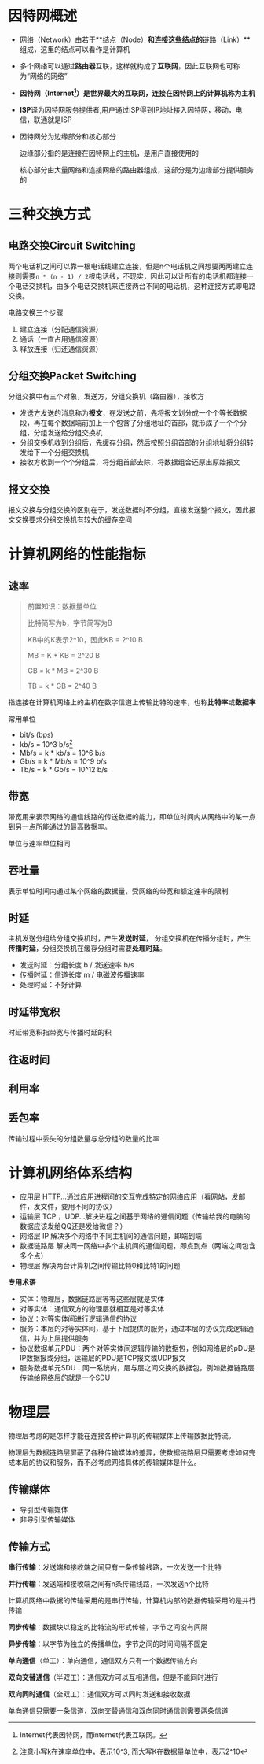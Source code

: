 # 因特网概述



- 网络（Network）由若干**结点（Node）**和连接这些结点的**链路（Link）**组成，这里的结点可以看作是计算机

- 多个网络可以通过**路由器**互联，这样就构成了**互联网**，因此互联网也可称为“网络的网络”

- **因特网（Internet[^1]）**是世界最大的互联网，连接在因特网上的计算机称为**主机**

- **ISP**译为因特网服务提供者,用户通过ISP得到IP地址接入因特网，移动，电信，联通就是ISP

- 因特网分为边缘部分和核心部分

  边缘部分指的是连接在因特网上的主机，是用户直接使用的

  核心部分由大量网络和连接网络的路由器组成，这部分是为边缘部分提供服务的

[^1]: Internet代表因特网，而internet代表互联网。







# 三种交换方式



 ## 电路交换Circuit Switching

两个电话机之间可以靠一根电话线建立连接，但是n个电话机之间想要两两建立连接则需要`n * (n - 1) / 2`根电话线，不现实，因此可以让所有的电话机都连接一个电话交换机，由多个电话交换机来连接两台不同的电话机，这种连接方式即电路交换。



电路交换三个步骤

1. 建立连接（分配通信资源）
2. 通话（一直占用通信资源）
3. 释放连接（归还通信资源）







## 分组交换Packet Switching

分组交换中有三个对象，发送方，分组交换机（路由器），接收方

- 发送方发送的消息称为**报文**，在发送之前，先将报文划分成一个个等长数据段，再在每个数据端前加上一个包含了分组地址的首部，就形成了一个个分组，分组发送给分组交换机
- 分组交换机收到分组后，先缓存分组，然后按照分组首部的分组地址将分组转发给下一个分组交换机
- 接收方收到一个个分组后，将分组首部去除，将数据组合还原出原始报文





## 报文交换

报文交换与分组交换的区别在于，发送数据时不分组，直接发送整个报文，因此报文交换要求分组交换机有较大的缓存空间











# 计算机网络的性能指标



## 速率

> 前置知识：数据量单位
>
> 比特简写为b，字节简写为B
>
> KB中的K表示2^10，因此KB = 2^10 B
>
> MB = K * KB = 2^20 B
>
> GB = k * MB = 2^30 B
>
> TB = k * GB = 2^40 B



指连接在计算机网络上的主机在数字信道上传输比特的速率，也称**比特率**或**数据率**

常用单位

- bit/s (bps)
- kb/s = 10^3 b/s[^2]
- Mb/s = k * kb/s = 10^6 b/s
- Gb/s = k * Mb/s = 10^9 b/s
- Tb/s = k * Gb/s = 10^12 b/s



[^2]: 注意小写k在速率单位中，表示10^3, 而大写K在数据量单位中，表示2^10





## 带宽

带宽用来表示网络的通信线路的传送数据的能力，即单位时间内从网络中的某一点到另一点所能通过的最高数据率。

单位与速率单位相同





## 吞吐量

表示单位时间内通过某个网络的数据量，受网络的带宽和额定速率的限制





## 时延

主机发送分组给分组交换机时，产生**发送时延**， 分组交换机在传播分组时，产生**传播时延**，分组交换机在缓存分组时需要**处理时延**。

- 发送时延：分组长度 b / 发送速率 b/s
- 传播时延：信道长度 m / 电磁波传播速率 
- 处理时延：不好计算



## 时延带宽积

 时延带宽积指带宽与传播时延的积



## 往返时间



## 利用率



## 丢包率

传输过程中丢失的分组数量与总分组的数量的比率







# 计算机网络体系结构

- 应用层 HTTP...通过应用进程间的交互完成特定的网络应用（看网站，发邮件，发文件，要用不同的协议）
- 运输层 TCP ，UDP...解决进程之间基于网络的通信问题（传输给我的电脑的数据应该发给QQ还是发给微信？）
- 网络层 IP 解决多个网络中不同主机间的通信问题，即端到端
- 数据链路层 解决同一网络中多个主机间的通信问题，即点到点（两端之间包含多个点）
- 物理层 解决两台计算机之间传输比特0和比特1的问题



**专用术语**

- 实体：物理层，数据链路层等等这些层就是实体
- 对等实体：通信双方的物理层就相互是对等实体
- 协议：对等实体间进行逻辑通信的协议
- 服务：本层的对等实体间，基于下层提供的服务，通过本层的协议完成逻辑通信，并为上层提供服务
- 协议数据单元PDU：两个对等实体间逻辑传输的数据包，例如网络层的pDU是IP数据报或分组，运输层的PDU是TCP报文或UDP报文
- 服务数据单元SDU：同一系统内，层与层之间交换的数据包，例如数据链路层传输给网络层的就是一个SDU



# 物理层

物理层考虑的是怎样才能在连接各种计算机的传输媒体上传输数据比特流。

物理层为数据链路层屏蔽了各种传输媒体的差异，使数据链路层只需要考虑如何完成本层的协议和服务，而不必考虑网络具体的传输媒体是什么。



## 传输媒体

- 导引型传输媒体 
- 非导引型传输媒体



## 传输方式

**串行传输**：发送端和接收端之间只有一条传输线路，一次发送一个比特

**并行传输**：发送端和接收端之间有n条传输线路，一次发送n个比特

计算机网络中数据的传输采用的是串行传输，计算机内部的数据传输采用的是并行传输



**同步传输**：数据块以稳定的比特流的形式传输，字节之间没有间隔

**异步传输**：以字节为独立的传播单位，字节之间的时间间隔不固定



**单向通信**（单工）：单向通信，通信双方只有一个数据传输方向

**双向交替通信**（半双工）：通信双方可以互相通信，但是不能同时进行

**双向同时通信**（全双工）：通信双方可以同时发送和接收数据

单向通信只需要一条信道，双向交替通信和双向同时通信则需要两条信道